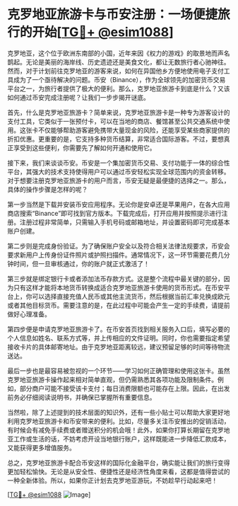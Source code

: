 # 克罗地亚旅游卡与币安注册：一场便捷旅行的开始[[TG💪+ @esim1088](https://t.me/s/esim1088)]

克罗地亚，这个位于欧洲东南部的小国，近年来因《权力的游戏》的取景地而声名鹊起。无论是美丽的海岸线、历史遗迹还是美食文化，都让无数旅行者心驰神往。然而，对于计划前往克罗地亚的游客来说，如何在异国他乡方便地使用电子支付工具成为了一个亟待解决的问题。币安（Binance），作为全球领先的加密货币交易平台之一，为旅行者提供了极大的便利。那么，克罗地亚旅游卡到底是什么？又该如何通过币安完成注册呢？让我们一步步揭开谜底。

首先，什么是克罗地亚旅游卡？简单来说，克罗地亚旅游卡是一种专为游客设计的支付工具，它类似于一张预付卡，可以在当地的商店、餐馆甚至公共交通系统中使用。这张卡不仅能够帮助游客避免携带大量现金的风险，还能享受某些商家提供的折扣优惠。更重要的是，它支持多种货币结算，非常适合国际游客。不过，要想真正享受到这些便利，你需要先了解如何开通和使用它。

接下来，我们来谈谈币安。币安是一个集加密货币交易、支付功能于一体的综合性平台，其强大的技术支持使得用户可以通过币安轻松实现全球范围内的资金转移。对于想要注册克罗地亚旅游卡的用户而言，币安无疑是最便捷的选择之一。那么，具体的操作步骤是怎样的呢？

第一步当然是下载并安装币安应用程序。无论你是安卓还是苹果用户，在各大应用商店搜索“Binance”即可找到官方版本。下载完成后，打开应用并按照提示进行注册。注册过程非常简单，只需输入手机号码或邮箱地址，并设置密码即可完成基本账户创建。

第二步则是完成身份验证。为了确保账户安全以及符合相关法律法规要求，币安会要求新用户上传身份证件照片或护照扫描件。通常情况下，这一环节需要花费几分钟时间，但一旦审核通过，你的账户就正式激活了！

第三步就是绑定银行卡或者添加法币存款方式。这是整个流程中最关键的部分，因为只有这样才能将本地货币转换成适合克罗地亚旅游卡使用的货币形式。在币安平台上，你可以选择直接充值人民币或其他主流货币，然后根据当前汇率兑换成欧元或者其他目标货币。需要注意的是，在此过程中可能会产生一定的手续费，请提前做好心理准备。

第四步便是申请克罗地亚旅游卡了。在币安首页找到相关服务入口后，填写必要的个人信息如姓名、联系方式等，并上传相应的文件证明。同时，你也需要指定希望接收卡片的具体邮寄地址。由于克罗地亚距离较远，建议预留足够的时间等待物流送达。

最后一步也是最容易被忽视的一个环节——学习如何正确管理和使用这张卡。虽然克罗地亚旅游卡操作起来相对简单直观，但仍需熟悉其各项功能及限制条件。例如，部分商户可能不接受该卡支付；每日消费限额也可能存在上限。因此，在出发前务必仔细阅读说明书，并确保已掌握所有重要信息。

当然啦，除了上述提到的技术层面的知识外，还有一些小贴士可以帮助大家更好地利用克罗地亚旅游卡和币安带来的便利。比如，尽量多关注币安推出的促销活动，有时候会有减免手续费或者赠送积分的机会哦！此外，如果你打算长期留在克罗地亚工作或生活的话，不妨考虑开设当地银行账户，这样既能进一步降低汇款成本，又能获得更多增值服务。

总之，克罗地亚旅游卡配合币安这样的国际化金融平台，确实能让我们的旅行变得更加轻松愉快。无论是从安全性、便捷性还是经济性角度来看，这都是值得尝试的一种全新体验。所以，如果你正计划去克罗地亚游玩，不妨趁早行动起来吧！

[[TG💪+ @esim1088](https://t.me/s/esim1088) ![Image](https://i.postimg.cc/4NQfJmqS/Snipaste-2025-05-13-00-14-12.png)]